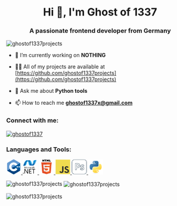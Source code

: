 <h1 align="center">Hi 👋, I'm Ghost of 1337</h1>
<h3 align="center">A passionate frontend developer from Germany</h3>

<p align="left"> <img src="https://komarev.com/ghpvc/?username=ghostof1337projects&label=Profile%20views&color=0e75b6&style=flat" alt="ghostof1337projects" /> </p>

- 🔭 I’m currently working on **NOTHING**

- 👨‍💻 All of my projects are available at [https://github.com/ghostof1337projects](https://github.com/ghostof1337projects)

- 💬 Ask me about **Python tools**

- 📫 How to reach me **ghostof1337x@gmail.com**

<h3 align="left">Connect with me:</h3>
<p align="left">
<a href="https://instagram.com/ghostof1337" target="blank"><img align="center" src="https://raw.githubusercontent.com/rahuldkjain/github-profile-readme-generator/master/src/images/icons/Social/instagram.svg" alt="ghostof1337" height="30" width="40" /></a>
</p>

<h3 align="left">Languages and Tools:</h3>
<p align="left"> <a href="https://www.w3schools.com/cpp/" target="_blank" rel="noreferrer"> <img src="https://raw.githubusercontent.com/devicons/devicon/master/icons/cplusplus/cplusplus-original.svg" alt="cplusplus" width="40" height="40"/> </a> <a href="https://dotnet.microsoft.com/" target="_blank" rel="noreferrer"> <img src="https://raw.githubusercontent.com/devicons/devicon/master/icons/dot-net/dot-net-original-wordmark.svg" alt="dotnet" width="40" height="40"/> </a> <a href="https://www.w3.org/html/" target="_blank" rel="noreferrer"> <img src="https://raw.githubusercontent.com/devicons/devicon/master/icons/html5/html5-original-wordmark.svg" alt="html5" width="40" height="40"/> </a> <a href="https://developer.mozilla.org/en-US/docs/Web/JavaScript" target="_blank" rel="noreferrer"> <img src="https://raw.githubusercontent.com/devicons/devicon/master/icons/javascript/javascript-original.svg" alt="javascript" width="40" height="40"/> </a> <a href="https://www.photoshop.com/en" target="_blank" rel="noreferrer"> <img src="https://raw.githubusercontent.com/devicons/devicon/master/icons/photoshop/photoshop-line.svg" alt="photoshop" width="40" height="40"/> </a> <a href="https://www.python.org" target="_blank" rel="noreferrer"> <img src="https://raw.githubusercontent.com/devicons/devicon/master/icons/python/python-original.svg" alt="python" width="40" height="40"/> </a> </p>

<p><img align="left" src="https://github-readme-stats.vercel.app/api/top-langs?username=ghostof1337projects&show_icons=true&theme=dark&locale=en&layout=compact" alt="ghostof1337projects" /></p>

<p>&nbsp;<img align="center" src="https://github-readme-stats.vercel.app/api?username=ghostof1337projects&show_icons=true&locale=en" alt="ghostof1337projects" /></p>

<p><img align="center" src="https://github-readme-streak-stats.herokuapp.com/?user=ghostof1337projects&" alt="ghostof1337projects" /></p>
